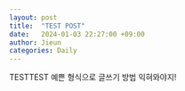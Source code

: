 ```yaml
---
layout: post
title:  "TEST POST"
date:   2024-01-03 22:27:00 +09:00
author: Jieun
categories: Daily
---
```

TESTTEST
예쁜 형식으로 글쓰기 방법 익혀와야지!

<!--
삼성전자 면접 탈..
쓰다 써..
면접을 진행하면서 스스로 부족하다 인지해서였는지
결과는 생각보다 덤덤하게 받아들여졌다.
하지만 쓰린건 어쩔 수 없다ㅠ...
-->